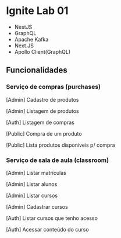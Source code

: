 # Ignite Lab 01

- NestJS
- GraphQL
- Apache Kafka
- Next.JS
- Apollo Client(GraphQL)

## Funcionalidades

### Serviço de compras (purchases)

[Admin] Cadastro de produtos

[Admin] Listagem de produtos

[Auth] Listagem de compras

[Public] Compra de um produto

[Public] Lista produtos disponíveis p/ compra

### Serviço de sala de aula (classroom)

[Admin] Listar matrículas

[Admin] Listar alunos

[Admin] Listar cursos

[Admin] Cadastrar cursos

[Auth] Listar cursos que tenho acesso

[Auth] Acessar conteúdo do curso
